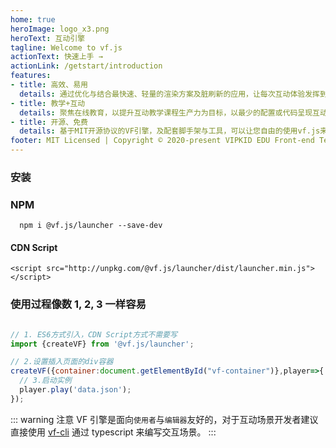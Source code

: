 ```yaml
---
home: true
heroImage: logo_x3.png
heroText: 互动引擎
tagline: Welcome to vf.js
actionText: 快速上手 →
actionLink: /getstart/introduction
features:
- title: 高效、易用
  details: 通过优化与结合最快速、轻量的渲染方案及脏刷新的应用，让每次互动体验发挥到极致。
- title: 教学+互动
  details: 聚焦在线教育，以提升互动教学课程生产力为目标，以最少的配置或代码呈现互动教学场景。
- title: 开源、免费
  details: 基于MIT开源协议的VF引擎，及配套脚手架与工具，可以让您自由的使用vf.js来创作或共建在线互动教学资源。  
footer: MIT Licensed | Copyright © 2020-present VIPKID EDU Front-end Technology Team.
---
```


### 安装

### NPM
```
  npm i @vf.js/launcher --save-dev
```

#### CDN Script
```
<script src="http://unpkg.com/@vf.js/launcher/dist/launcher.min.js"></script>
```

### 使用过程像数 1, 2, 3 一样容易

``` js {10}

// 1. ES6方式引入，CDN Script方式不需要写
import {createVF} from '@vf.js/launcher';

// 2.设置插入页面的div容器
createVF({container:document.getElementById("vf-container")},player=>{
  // 3.启动实例
  player.play('data.json');
});

```

::: warning 注意
VF 引擎是面向`使用者`与`编辑器`友好的，对于互动场景开发者建议直接使用 [vf-cli](/getstart/introduction.md) 通过 typescript 来编写交互场景。
:::
